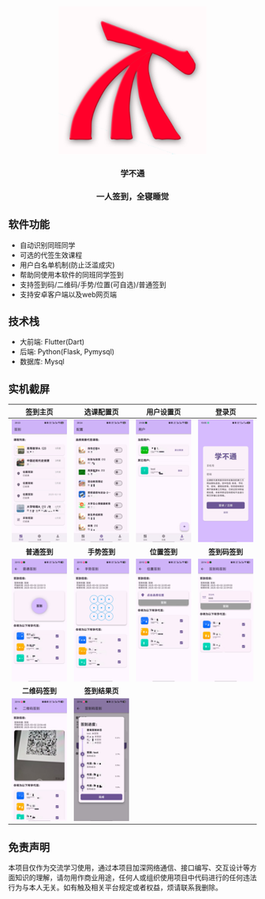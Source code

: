 
<center><div align="center">

<img src="Images/Icons/icon.png" width = 300 height = 300 /></img>
<h3 style="fontsize: 50px">学不通</h1>
<h3>一人签到，全寝睡觉</p>
</div></center>



## 软件功能
- 自动识别同班同学
- 可选的代签生效课程
- 用户白名单机制(防止泛滥成灾)
- 帮助同使用本软件的同班同学签到
- 支持签到码/二维码/手势/位置(可自选)/普通签到
- 支持安卓客户端以及web网页端

## 技术栈
- 大前端: Flutter(Dart)
- 后端: Python(Flask, Pymysql)
- 数据库: Mysql

## 实机截屏
| **签到主页** | **选课配置页** | **用户设置页** | **登录页** |
|:---:|:---:|:---:|:---:|
|<div align="center"> <img src="Images/1.jpg">|<div align="center"> <img src="Images/2.jpg">|<div align="center"> <img src="Images/3.jpg">|<div align="center"> <img src="Images/10.jpg">|
| **普通签到** | **手势签到** | **位置签到** | **签到码签到** |
|<div align="center"> <img src="Images/4.jpg">|<div align="center"> <img src="Images/5.jpg">|<div align="center"> <img src="Images/6.jpg">|<div align="center"> <img src="Images/7.jpg">|
| **二维码签到** | **签到结果页** |
|<div align="center"> <img src="Images/9.jpg">|<div align="center"> <img src="Images/8.jpg">|


## 免责声明
本项目仅作为交流学习使用，通过本项目加深网络通信、接口编写、交互设计等方面知识的理解，请勿用作商业用途，任何人或组织使用项目中代码进行的任何违法行为与本人无关。如有触及相关平台规定或者权益，烦请联系我删除。         

